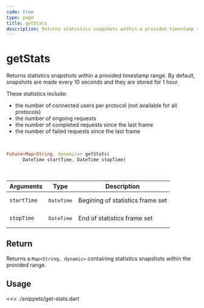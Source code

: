 ```yaml
---
code: true
type: page
title: getStats
description: Returns statistics snapshots within a provided timestamp range.
---
```


# getStats

Returns statistics snapshots within a provided timestamp range.
By default, snapshots are made every 10 seconds and they are stored for 1 hour.

These statistics include:

- the number of connected users per protocol (not available for all protocols)
- the number of ongoing requests
- the number of completed requests since the last frame
- the number of failed requests since the last frame

<br/>

```dart
Future<Map<String, dynamic>> getStats(
      DateTime startTime, DateTime stopTime)
```

<br/>

| Arguments   | Type                      | Description                                                     |
| ----------- | ------------------------- | --------------------------------------------------------------- |
| `startTime` | <pre>DateTime</pre> | Begining of statistics frame set |
| `stopTime`  | <pre>DateTime</pre> | End of statistics frame set |

## Return

Returns a `Map<String, dynamic>` containing statistics snapshots within the provided range.

## Usage

<<< ./snippets/get-stats.dart
